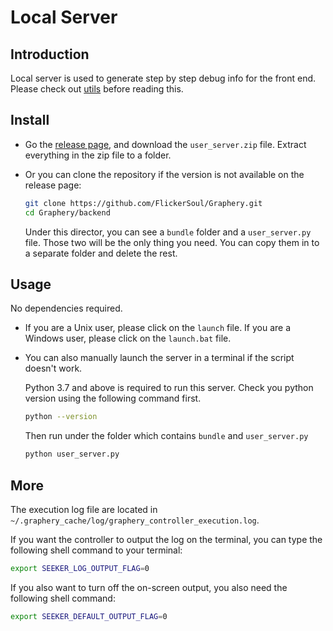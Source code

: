 # Local Server

## Introduction 

Local server is used to generate step by step debug info for the front end. Please check out [utils](/user-manual/utils/index.html) before reading this. 

## Install 
 -  Go the [release page](https://github.com/FlickerSoul/Graphery/releases), and download the `user_server.zip` file. Extract everything in the zip file to a folder. 
    
 -  Or you can clone the repository if the version is not available on the release page: 
    ```bash
    git clone https://github.com/FlickerSoul/Graphery.git
    cd Graphery/backend
    ```

    Under this director, you can see a `bundle` folder and a `user_server.py` file. Those two will be the only thing you need. You can copy them in to a separate folder and delete the rest. 

## Usage 

No dependencies required. 

-   If you are a Unix user, please click on the `launch` file. If you are a Windows user, please click on the `launch.bat` file. 

-   You can also manually launch the server in a terminal if the script doesn't work. 

    Python 3.7 and above is required to run this server. Check you python version using the following command first. 

    ```bash 
    python --version
    ```

    Then run under the folder which contains `bundle` and `user_server.py` 

    ```bash
    python user_server.py
    ```

## More

The execution log file are located in `~/.graphery_cache/log/graphery_controller_execution.log`. 

If you want the controller to output the log on the terminal, you can type the following shell command to your terminal: 
```bash
export SEEKER_LOG_OUTPUT_FLAG=0
```

If you also want to turn off the on-screen output, you also need the following shell command: 
```bash
export SEEKER_DEFAULT_OUTPUT_FLAG=0
```
